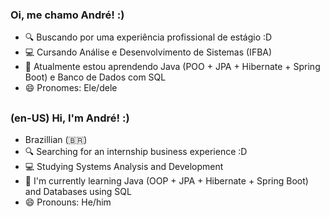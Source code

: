 ### Oi, me chamo André! :)

- 🔍 Buscando por uma experiência profissional de estágio :D
- 💻 Cursando Análise e Desenvolvimento de Sistemas (IFBA) 
- 🌱 Atualmente estou aprendendo Java (POO + JPA + Hibernate + Spring Boot) e Banco de Dados com SQL
- 😄 Pronomes: Ele/dele

## 

### (en-US) Hi, I'm André! :)

- Brazillian (🇧🇷)
- 🔍 Searching for an internship business experience :D
- 💻 Studying Systems Analysis and Development
- 🌱 I'm currently learning Java (OOP + JPA + Hibernate + Spring Boot) and Databases using SQL
- 😄 Pronouns: He/him
